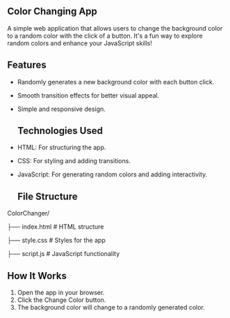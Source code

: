 ##  Color Changing App
A simple web application that allows users to change the background color to a random color with the click of a button. It's a fun way to explore random colors and enhance your JavaScript skills!


##  Features
* Randomly generates a new background color with each button click.
* Smooth transition effects for better visual appeal.
* Simple and responsive design.


  ## Technologies Used
* HTML: For structuring the app.
* CSS: For styling and adding transitions.
* JavaScript: For generating random colors and adding interactivity.


  ## File Structure

ColorChanger/

├── index.html                        # HTML structure

├── style.css                        # Styles for the app

├── script.js                        # JavaScript functionality


## How It Works
1. Open the app in your browser.
2. Click the Change Color button.
3. The background color will change to a randomly generated color.



